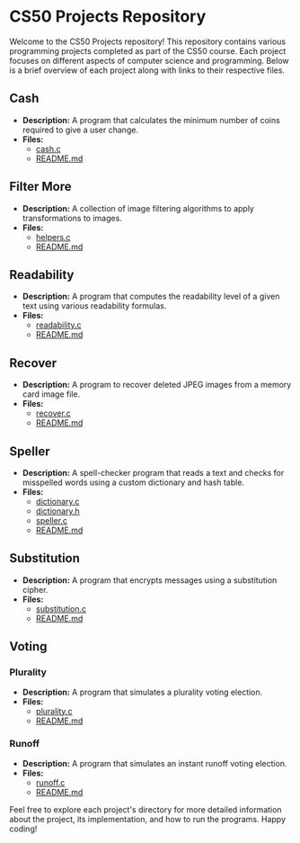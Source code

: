 # CS50 Projects Repository

Welcome to the CS50 Projects repository! This repository contains various programming projects completed as part of the CS50 course. Each project focuses on different aspects of computer science and programming. Below is a brief overview of each project along with links to their respective files.

## Cash
- **Description:** A program that calculates the minimum number of coins required to give a user change.
- **Files:**
  - [cash.c](./cash/cash.c)
  - [README.md](./cash/README.md)

## Filter More
- **Description:** A collection of image filtering algorithms to apply transformations to images.
- **Files:**
  - [helpers.c](./filter-more/helpers.c)
  - [README.md](./filter-more/README.md)

## Readability
- **Description:** A program that computes the readability level of a given text using various readability formulas.
- **Files:**
  - [readability.c](./readability/readability.c)
  - [README.md](./readability/README.md)

## Recover
- **Description:** A program to recover deleted JPEG images from a memory card image file.
- **Files:**
  - [recover.c](./recover/recover.c)
  - [README.md](./recover/README.md)

## Speller
- **Description:** A spell-checker program that reads a text and checks for misspelled words using a custom dictionary and hash table.
- **Files:**
  - [dictionary.c](./speller/dictionary.c)
  - [dictionary.h](./speller/dictionary.h)
  - [speller.c](./speller/speller.c)
  - [README.md](./speller/README.md)

## Substitution
- **Description:** A program that encrypts messages using a substitution cipher.
- **Files:**
  - [substitution.c](./substitution/substitution.c)
  - [README.md](./substitution/README.md)

## Voting
### Plurality
- **Description:** A program that simulates a plurality voting election.
- **Files:**
  - [plurality.c](./voting/plurality/plurality.c)
  - [README.md](./voting/plurality/README.md)

### Runoff
- **Description:** A program that simulates an instant runoff voting election.
- **Files:**
  - [runoff.c](./voting/runoff/runoff.c)
  - [README.md](./voting/runoff/README.md)

Feel free to explore each project's directory for more detailed information about the project, its implementation, and how to run the programs. Happy coding!
